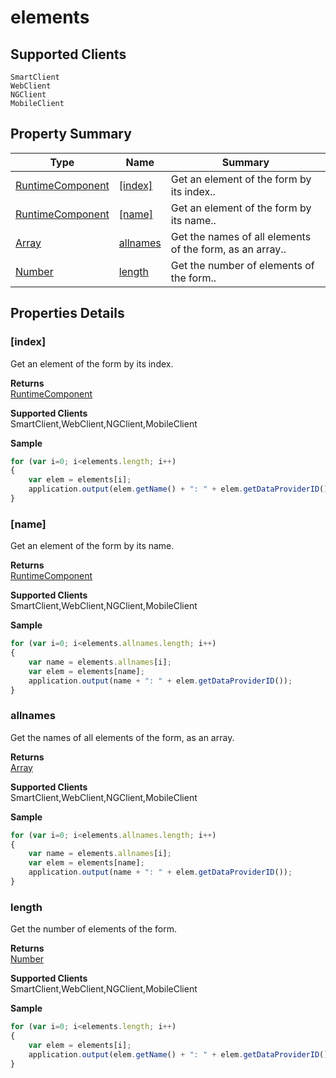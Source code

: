 #  elements

## **Supported Clients**

    SmartClient
    WebClient
    NGClient
    MobileClient

## Property Summary

| Type                                                  | Name                    | Summary                                                                                                           |
| ----------------------------------------------------- | ----------------------- | ----------------------------------------------------------------------------------------------------------------- |
| [RuntimeComponent](elements/RuntimeComponent.md) | [[index]](elements.md#[index])                   | Get an element of the form by its index..                                    |
| [RuntimeComponent](elements/RuntimeComponent.md) | [[name]](elements.md#[name])                   | Get an element of the form by its name..                                    |
| [Array](../../JSLib/Array.md) | [allnames](elements.md#allnames)                   | Get the names of all elements of the form, as an array..                                    |
| [Number](../../JSLib/Number.md) | [length](elements.md#length)                   | Get the number of elements of the form..                                    |

## Properties Details

### [index]

Get an element of the form by its index.

**Returns**\
[RuntimeComponent](elements/RuntimeComponent.md) 

**Supported Clients**\
SmartClient,WebClient,NGClient,MobileClient

**Sample**

```javascript
for (var i=0; i<elements.length; i++)
{
	var elem = elements[i];
	application.output(elem.getName() + ": " + elem.getDataProviderID());
}
```
### [name]

Get an element of the form by its name.

**Returns**\
[RuntimeComponent](elements/RuntimeComponent.md) 

**Supported Clients**\
SmartClient,WebClient,NGClient,MobileClient

**Sample**

```javascript
for (var i=0; i<elements.allnames.length; i++)
{
	var name = elements.allnames[i];
	var elem = elements[name];
	application.output(name + ": " + elem.getDataProviderID());	
}
```
### allnames

Get the names of all elements of the form, as an array.

**Returns**\
[Array](../../JSLib/Array.md) 

**Supported Clients**\
SmartClient,WebClient,NGClient,MobileClient

**Sample**

```javascript
for (var i=0; i<elements.allnames.length; i++)
{
	var name = elements.allnames[i];
	var elem = elements[name];
	application.output(name + ": " + elem.getDataProviderID());	
}
```
### length

Get the number of elements of the form.

**Returns**\
[Number](../../JSLib/Number.md) 

**Supported Clients**\
SmartClient,WebClient,NGClient,MobileClient

**Sample**

```javascript
for (var i=0; i<elements.length; i++)
{
	var elem = elements[i];
	application.output(elem.getName() + ": " + elem.getDataProviderID());
}
```

